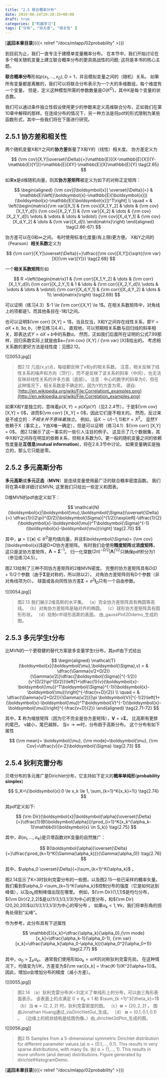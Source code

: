 ```yaml
---
title: "2.5 联合概率分布"
date: 2019-06-24T20:20:35+08:00
draft: true
categories: ["机器学习"]
tags: ["分布", "协方差", "相关性" ]
---
```



[**返回本章目录**]({{< relref "/docs/mlapp/02probability" >}})

到目前为止，我们一直专注于建模单变量概率分布。 在本节中，我们开始讨论在多个相关随机变量上建立联合概率分布的更具挑战性的问题; 这将是本书的核心主题。

**联合概率分布**形如$p(x_1,\dots,x_D),D>1$，并且模拟变量之间的（随机）关系。 如果所有变量都是离散的，我们可以将联合分布表示为一个大的多维数组，每个维度有一个变量。 但是，定义这种模型所需的参数数量是$O(K^D)$，其中K是每个变量的状态数。

<!--more-->

我们可以通过条件独立性假设使用更少的参数来定义高维联合分布，正如我们在第10章中解释的那样。在连续分布的情况下，另一种方法是将pdf的形式限制为某些函数形式，其中一些我们将在下面进行研究。

## 2.5.1 协方差和相关性

两个随机变量X和Y之间的**协方差**衡量了X和Y的（线性）相关度。 协方差定义为

$$
{\rm cov}[X,Y]\overset{\Delta}{=}\mathbb{E}[(X-\mathbb{E}[X])(Y-\mathbb{E}[Y])]=\mathbb{E}[XY]-\mathbb{E}[X]\mathbb{E}[Y]   \tag{2.65}
$$

如果$\boldsymbol{x}$是d维随机向量，则其**协方差矩阵**被定义为如下的对称正定矩阵：

$$
\begin{aligned}
{\rm cov}[\boldsymbol{x}] \overset{\Delta}{=} & \mathbb{E}\left[(\boldsymbol{x}-\mathbb{E}[\boldsymbol{x}])(\boldsymbol{x}-\mathbb{E}[\boldsymbol{x}])^T\right]   \\
\quad = & \left(\begin{matrix}{\rm var}[X_1] & {\rm cov}[X_1,Y_2] & \dots & {\rm cov}[X_1,Y_d]\\ {\rm cov}[X_2,Y_1] & {\rm var}[X_2] & \dots & {\rm cov}[X_2,Y_d]\\ \vdots & \vdots & \dots & \vdots\\ {\rm cov}[X_d,Y_1] & {\rm cov}[X_d,Y_2] & \dots & {\rm var}[X_d]\\ \end{matrix}\right) 
\end{aligned}  \tag{2.66-67}
$$

协方差可以在0和$\infty$之间。 有时使用标准化度量\(有上限\)更方便。 X和Y之间的（Pearson）**相关系数**定义为

$$
{\rm corr}[X,Y]\overset{\Delta}{=}\dfrac{{\rm cov}[X,Y]}{\sqrt{{\rm var}[X]{\rm var}[Y]}}  \tag{2.68}
$$

一个**相关系数矩阵**形如

$$
R =\left(\begin{matrix}1 & {\rm corr}[X_1,Y_2] & \dots & {\rm corr}[X_1,Y_d]\\ {\rm corr}[X_2,Y_1] & 1 & \dots & {\rm corr}[X_2,Y_d]\\ \vdots & \vdots & \dots & \vdots\\ {\rm corr}[X_d,Y_1] & {\rm corr}[X_d,Y_2] & \dots & 1\\ \end{matrix}\right) \tag{2.69}
$$

可以证明（练习4.3）$-1 \le {\rm corr}[X,Y] \le 1$。在相关系数矩阵中，对角线上的项都是1，而其他条目在-1和1之间。

也可以证明${\rm corr} [X,Y] = 1$，当且仅当，X和Y之间存在线性关系，即$Y = a X + b, \exists a,b$，（参见练习4.4）。 直观地，可以预期相关系数与回归线的斜率相关，即表达式$Y=a X+b$中的系数$a$。 然而，正如我们后面所在证明的公式7.99那样，回归系数实际上就是由$a={\rm cov} [X,Y] / {\rm var} [X]$给出的。 考虑相关系数的更好方法是线性度：见图2.12。

![[0053.jpg]]

> 图2.12 几组\(x,y\)点，每组都反映了x和y的相关系数。 注意，相关反映了线性关系的噪声和方向（顶行），而不是反映了该关系的斜率（中间），也无法反映非线性关系的许多方面（底部）。 注意：中心的数字的斜率为0，但在这种情况下，相关系数是不确定的，因为Y的方差为零。 源自: [http://en.wikipedia.org/wiki/File:Correlation\_examples.png](http://en.wikipedia.org/wiki/File:Correlation_examples.png)

如果X和Y是独立的，意味着$p(X,Y)=p(X)p(Y)$（见2.2.4节），于是${\rm cov} [X,Y] = 0$，进而${\rm corr} [X,,Y] = 0$，因此它们是不相关的。 然而，反过来是不成立的：_不相关并不意味着独立_。 例如，设$X \sim U(-1,1)$和$Y = X^2$。 显然Y依赖于X（事实上，Y由X唯一确定），但是可以证明（练习4.1）${\rm corr} [X,Y] = 0$。 图2.12展示了这一事实的一些引人注目的例子。 这显示了几个数据集，其中X和Y之间存在明显的依赖关系，但相关系数为0。更一般的随机变量之间的依赖性度量是**互信息**\(**mutual information**\)，将在2.8.3节中讨论。 如果变量确实是独立的，那么它只能是零。

## 2.5.2 多元高斯分布

**多元高斯**或**多元正态**（**MVN**）是连续变量使用最广泛的联合概率密度函数。 我们将在第4章详细讨论MVN; 这里我们只给出一些定义和图表。

D维MVN的pdf由定义如下：

$$
\mathcal{N}(\boldsymbol{x}|\boldsymbol{\mu},\boldsymbol{\Sigma})\overset{\Delta}{=} \dfrac{1}{(2\pi)^{D/2}|\boldsymbol{\Sigma}|^{1/2}}\exp\left[-\dfrac{1}{2}(\boldsymbol{x}-\boldsymbol{\mu})^T\boldsymbol{\Sigma}^{-1}(\boldsymbol{x}-\boldsymbol{\mu})\right]  \tag{2.70}
$$

其中，$\boldsymbol{\mu}= \mathbb{E} [\boldsymbol{x}] \in \mathbb{R}^D$是均值向量，并且$\boldsymbol{\Sigma}= {\rm cov} [\boldsymbol{x}]$是D×D协方差矩阵。 有时我们会使用**精度矩阵**或**浓度矩阵**， 这只是逆协方差矩阵，$\boldsymbol{\Lambda}=\boldsymbol{\Sigma}^{-1}$。 归一化常数$(2\pi)^{-D/2}|\boldsymbol{\Lambda}|^{1/2}$只确保pdf积分为1（参见练习4.5）。

图2.13绘制了三种不同协方差矩阵的2维MVN密度。 完整的协方差矩阵具有$D(D+1)/ 2$个参数（由于$\boldsymbol{\Sigma}$是对称的，所以除以2）。 对角协方差矩阵则有D个参数（非对角线项为0）。 球面或各向同性协方差$\boldsymbol{\Sigma}=\sigma^2\boldsymbol{I}_D$只有一个自由参数。

![[0054.jpg]]

> 图2.13 我们展示2维高斯的水平集。 （a）完全协方差矩阵具有椭圆等高线。 （b）对角协方差矩阵是轴对齐的椭圆。 （c）球形协方差矩阵具有圆形形状。 （d）绘制c中球形高斯的表面。 由_gaussPlot2Ddemo_生成的图。

## 2.5.3 多元学生t分布

比MVN的一个更稳健的替代方案是多变量学生t分布，其pdf由下式给出

$$
\begin{aligned}
\mathcal{T}(\boldsymbol{x}|\boldsymbol{\mu},\boldsymbol{\Sigma},v) = & \dfrac{\Gamma(v/2+D/2)}{\Gamma(v/2)}\dfrac{|\boldsymbol{\Sigma}|^{-1/2}}{v^{D/2}\pi^{D/2}}\left[1+\dfrac{1}{v}(\boldsymbol{x}-\boldsymbol{\mu})^T\boldsymbol{\Sigma}^{-1}(\boldsymbol{x}-\boldsymbol{\mu})\right]^{-\frac{v+D}{2}}   \\
\quad = & \dfrac{\Gamma(v/2+D/2)}{\Gamma(v/2)}|\pi \boldsymbol{V}|^{-1/2}\left[1+(\boldsymbol{x}-\boldsymbol{\mu})^T\boldsymbol{V}^{-1}(\boldsymbol{x}-\boldsymbol{\mu})\right]^{-\frac{v+D}{2}} 
\end{aligned}  \tag{2.71-72}
$$

其中，$\boldsymbol{\Sigma}$ 称为缩放矩阵（因为它不完全是协方差矩阵），$\boldsymbol{V}=ν \boldsymbol{\Sigma}$。 比高斯有更胖的尾巴。 ν越小，尾巴越胖。 当$ν \to \infty$时，分布趋于高斯分布。 这个分布有如下属性

$$
{\rm mean}= \boldsymbol{\mu}, {\rm mode}=\boldsymbol{\mu}, {\rm Cov}=\dfrac{v}{v-2}\boldsymbol{\Sigma} \tag{2.73}
$$

## 2.5.4 狄利克雷分布

贝塔分布的多元推广是Dirichlet分布，它支持如下定义的**概率单纯形**\(**probability simplex**\)

$$
S_K=\{\boldsymbol{x}:0 \le x_k \le 1, \sum_{k=1}^K{x_k}=1\}  \tag{2.74}
$$

其pdf定义如下:

$$
{\rm Dir}(\boldsymbol{x}|\boldsymbol{\alpha})\overset{\Delta}{=}\dfrac{1}{B(\boldsymbol{\alpha})}\prod_{i=1}^K{x_k^{\alpha_k-1}\mathbb{I}(\boldsymbol{x} \in S_k)}  \tag{2.75}
$$

其中，$B(\alpha_1,\dots,\alpha_K)$是贝塔函数对K变量的自然推广：

$$
B(\boldsymbol{\alpha})\overset{\Delta}{=}\dfrac{\prod_{k=1}^K{\Gamma(\alpha_k)}}{\Gamma(\alpha_0)}  \tag{2.76}
$$

其中，$\alpha_0 \overset{\Delta}{=}\sum_{k=1}^K{\alpha_k}$ 。

图2.14显示了K=3时狄利克雷分布的一些图，以及图2.15一些已采样的概率矢量。 我们看到$\alpha_0 =\sum_{k=1}^K{\alpha_k}$控制分布的强度（它是如何达到峰值），以及$\alpha_k$控制峰值出现在哪里。 例如，${\rm Dir}(1,1,1)$是均匀分布，${\rm Dir}(2,2,2)$是以\(1/3,1/3,1/3\)为中心的宽分布，和${\rm Dir}(20,20,20)$以\(1/3,1/3,1/3\)为中心的窄分布 。 如果$\alpha_k<1,\forall k$，我们将单形角的拐角处得到“尖峰”。

作为参考，此分布具有下述属性

$$
\mathbb{E}[x_k]=\dfrac{\alpha_k}{\alpha_0},{\rm mode}[x_k]=\dfrac{\alpha_k-1}{\alpha_0-1}, {\rm var}[x_k]=\dfrac{\alpha_k(\alpha_0-\alpha_k)}{\alpha_0^2(\alpha_0+1)} \tag{2.77}
$$

其中，$\alpha_0 = \sum_k{\alpha_k}$。 通常我们使用形如$\alpha_k=\alpha/K$的对称狄利克雷先验。 在这种情况下，均值变为1/K，方差变为${\rm var}[x_k] = \frac{K-1}{K^2(\alpha+1)}$。 因此，增加$\alpha$会增加分布的精度（减小方差）。

![[0055.jpg]]

> 图2.14 （a）狄利克雷分布\(K=3\)定义了单纯形上的分布，可以由三角形表面表示。 该表面上的点满足 $0 \le \theta_k \le 1$ 和 $\sum_{k =1}^3{\theta_k}=1$ （b）当 $\boldsymbol{\alpha} = (2,2,2)$ 时，狄利克雷密度的图。 （c）$\boldsymbol{\alpha} = (20,2,2)$ 。 图由Jonathan Huang通过_visDirichletGui_生成。 （d） $\boldsymbol{\alpha} = (0.1,0.1,0.1)$ 。 （边缘上的梳状结构是绘图伪像。）由_dirichlet3dPlot_生成的图。

![[0056.jpg]]

> 图2.15 Samples from a 5-dimensional symmetric Dirichlet distribution for different parameter values.\(a\) α = \(0.1,..., 0.1\). This results in very sparse distributions, with many 0s. \(b\) α = \(1,..., 1\). This results in more uniform \(and dense\) distributions. Figure generated by dirichletHistogramDemo.

[**返回本章目录**]({{< relref "/docs/mlapp/02probability" >}})

